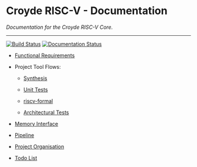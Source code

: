 
# Croyde RISC-V - Documentation

*Documentation for the Croyde RISC-V Core.*

---

[![Build Status](https://www.travis-ci.com/ben-marshall/croyde-riscv.svg?branch=master)](https://www.travis-ci.com/ben-marshall/croyde-riscv)
[![Documentation Status](https://readthedocs.org/projects/croyde-riscv/badge/?version=latest)](https://croyde-riscv.readthedocs.io/en/latest/?badge=latest)

- [Functional Requirements](functional-requirements.md)

- Project Tool Flows:

    - [Synthesis](flows-synthesis.md)
    
    - [Unit Tests](flows-unit-tests.md)
    
    - [riscv-formal](flows-riscv-formal.md)
    
    - [Architectural Tests](flows-arch-tests.md)

- [Memory Interface](memory-interface.md)

- [Pipeline](pipeline.md)

- [Project Organisation](project-organisation.md)

- [Todo List](todo.md)

